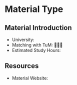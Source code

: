 # Material Type <!--Course, Slides, or Reading Material-->

## Material Introduction

- University:
- Matching with TuM: 🌟🌟🌟
- Estimated Study Hours:

<!-- Write a brief introduction about the material, such as:
    1. Overlapping content with TuM course
    2. Differences from TuM's approach
    3. Personal learning experience
    4. Potential pitfalls
    5. How helpful it is for passing exams
    6. ... ...
-->

## Resources

- Material Website: